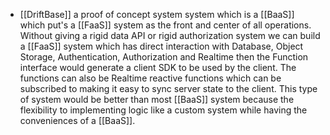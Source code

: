 - [[DriftBase]] a proof of concept system system which is a [[BaaS]] which put's a [[FaaS]] system as the front and center of all operations. Without giving a rigid data API or rigid authorization system we can build a [[FaaS]] system which has direct interaction with Database, Object Storage, Authentication, Authorization and Realtime then the Function interface would generate a client SDK to be used by the client. The functions can also be Realtime reactive functions which can be subscribed to making it easy to sync server state to the client. This type of system would be better than most [[BaaS]] system because the flexibility to implementing logic like a custom system while having the conveniences of a [[BaaS]].